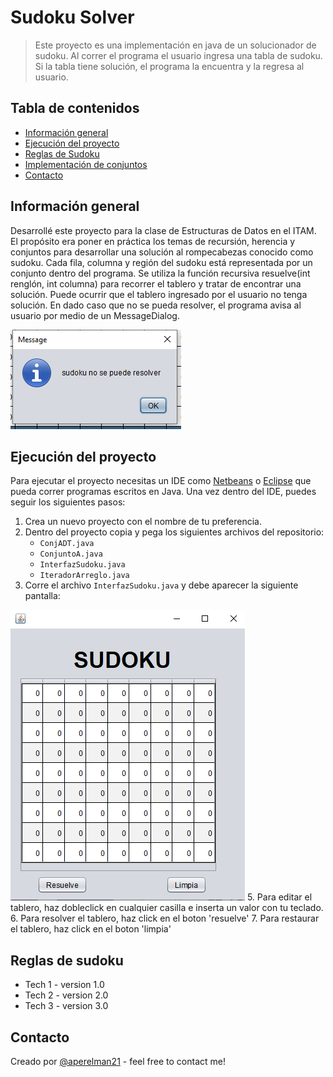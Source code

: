 # Sudoku Solver
> Este proyecto es una implementación en java de un solucionador de sudoku. Al correr el programa el usuario ingresa una tabla de sudoku. Si la tabla tiene solución, el programa la encuentra y la regresa al usuario. 

## Tabla de contenidos
* [Información general](#información-general)
* [Ejecución del proyecto](#ejecución-del-proyecto)
* [Reglas de Sudoku](#reglas-de-sudoku)
* [Implementación de conjuntos](#conjuntos)
* [Contacto](#contacto)

## Información general
Desarrollé este proyecto para la clase de Estructuras de Datos en el ITAM. El propósito era poner en práctica los temas de recursión, herencia y conjuntos para desarrollar una solución al rompecabezas conocido como sudoku. Cada fila, columna y región del sudoku está representada por un conjunto dentro del programa. Se utiliza la función recursiva resuelve(int renglón, int columna) para recorrer el tablero y tratar de encontrar una solución. Puede ocurrir que el tablero ingresado por el usuario no tenga solución. En dado caso que no se pueda resolver, el programa avisa al usuario por medio de un MessageDialog. 

![MessageDialog](./imagenes/MessageDialog.PNG)

## Ejecución del proyecto
Para ejecutar el proyecto necesitas un IDE como [Netbeans](https://netbeans.org/) o [Eclipse](https://www.eclipse.org/) que pueda correr programas escritos en Java.  Una vez dentro del IDE, puedes seguir los siguientes pasos:
1. Crea un nuevo proyecto con el nombre de tu preferencia.
2. Dentro del proyecto copia y pega los siguientes archivos del repositorio:
    * `ConjADT.java`
    * `ConjuntoA.java`
    * `InterfazSudoku.java`
    * `IteradorArreglo.java`
3. Corre el archivo `InterfazSudoku.java` y debe aparecer la siguiente pantalla:

![SudokuVista](./imagenes/sudokuVista.PNG)
5. Para editar el tablero, haz dobleclick en cualquier casilla e inserta un valor con tu teclado.
6. Para resolver el tablero, haz click en el boton 'resuelve' 
7. Para restaurar el tablero, haz click en el boton 'limpia'


## Reglas de sudoku
* Tech 1 - version 1.0
* Tech 2 - version 2.0
* Tech 3 - version 3.0

## Contacto
Creado por [@aperelman21](https://www.flynerd.pl/) - feel free to contact me!
